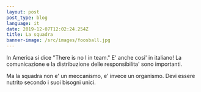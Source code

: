 ```yaml
---
layout: post
post_type: blog
language: it
date: 2019-12-07T12:02:24.254Z
title: La squadra
banner-image: /src/images/foosball.jpg
---
```

In America si dice "There is no I in team."
E' anche cosi' in italiano!
La comunicazione e la distribuzione delle responsibilita' sono importanti. 


Ma la squadra non e' un meccanismo, e' invece un organismo. Devi essere nutrito secondo i suoi bisogni unici.
